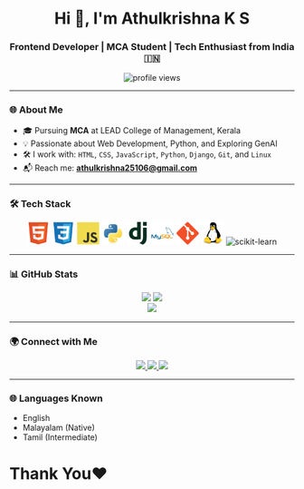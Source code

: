 <h1 align="center">Hi 👋, I'm Athulkrishna K S</h1>
<h3 align="center">Frontend Developer | MCA Student | Tech Enthusiast from India 🇮🇳</h3>

<p align="center">
  <img src="https://komarev.com/ghpvc/?username=athulkrishna-10&label=Profile%20views&color=0e75b6&style=flat" alt="profile views" />
</p>

---

### 🌐 About Me

- 🎓 Pursuing **MCA** at LEAD College of Management, Kerala  
- 💡 Passionate about Web Development, Python, and Exploring GenAI  
- 🛠️ I work with: `HTML`, `CSS`, `JavaScript`, `Python`, `Django`, `Git`, and `Linux`  
- 📬 Reach me: **athulkrishna25106@gmail.com**

---

### 🛠️ Tech Stack

<p align="center">
  <img src="https://raw.githubusercontent.com/devicons/devicon/master/icons/html5/html5-original.svg" alt="html" width="40" height="40"/>
  <img src="https://raw.githubusercontent.com/devicons/devicon/master/icons/css3/css3-original.svg" alt="css" width="40" height="40"/>
  <img src="https://raw.githubusercontent.com/devicons/devicon/master/icons/javascript/javascript-original.svg" alt="js" width="40" height="40"/>
  <img src="https://raw.githubusercontent.com/devicons/devicon/master/icons/python/python-original.svg" alt="python" width="40" height="40"/>
  <img src="https://raw.githubusercontent.com/devicons/devicon/master/icons/django/django-plain.svg" alt="django" width="40" height="40"/>
  <img src="https://raw.githubusercontent.com/devicons/devicon/master/icons/mysql/mysql-original-wordmark.svg" alt="mysql" width="40" height="40"/>
  <img src="https://raw.githubusercontent.com/devicons/devicon/master/icons/git/git-original.svg" alt="git" width="40" height="40"/>
  <img src="https://raw.githubusercontent.com/devicons/devicon/master/icons/linux/linux-original.svg" alt="linux" width="40" height="40"/>
  <img src="https://upload.wikimedia.org/wikipedia/commons/0/05/Scikit_learn_logo_small.svg" alt="scikit-learn" width="40" height="40"/>
</p>

---

### 📊 GitHub Stats

<div align="center">
  <img src="https://github-readme-stats.vercel.app/api?username=athulkrishna-10&show_icons=true&theme=default" width="48%" />
  <img src="https://github-readme-stats.vercel.app/api/top-langs/?username=athulkrishna-10&layout=compact" width="48%" />
</div>

<div align="center">
  <img src="https://github-readme-streak-stats.herokuapp.com?user=athulkrishna-10&theme=default" />
</div>

---

### 🌍 Connect with Me

<p align="center">
  <a href="https://www.linkedin.com/in/athul-krishna-531a4b333/" target="_blank">
    <img src="https://img.shields.io/badge/LinkedIn-0077B5?style=for-the-badge&logo=linkedin" />
  </a>
  <a href="https://github.com/Athulkrishna-10" target="_blank">
    <img src="https://img.shields.io/badge/GitHub-181717?style=for-the-badge&logo=github" />
  </a>
  <a href="https://instagram.com/vibemaniac__02" target="_blank">
    <img src="https://img.shields.io/badge/Instagram-E4405F?style=for-the-badge&logo=instagram&logoColor=white" />
  </a>
</p>

---

### 🌐 Languages Known
- English  
- Malayalam (Native)  
- Tamil (Intermediate)

# Thank You❤️
